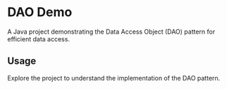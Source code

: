 # DAO Demo

A Java project demonstrating the Data Access Object (DAO) pattern for efficient data access.

## Usage
Explore the project to understand the implementation of the DAO pattern.
